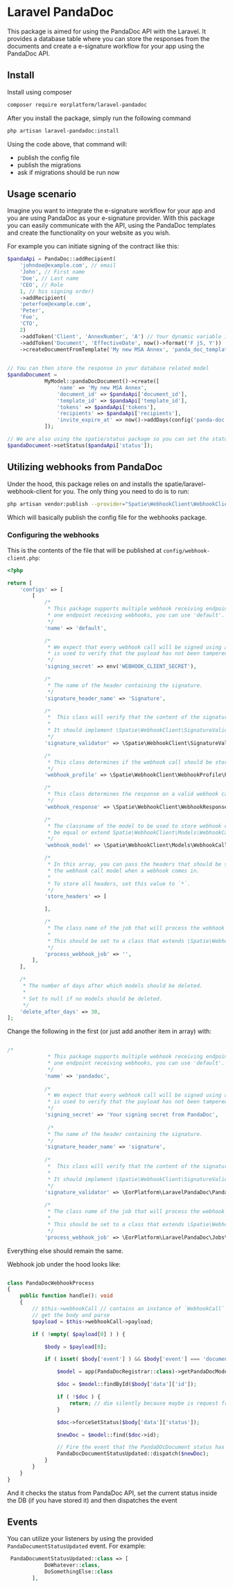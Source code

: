 # Laravel PandaDoc

This package is aimed for using the PandaDoc API with the Laravel. It provides a database table where you can store the responses from the documents and create a e-signature workflow for your app using the PandaDoc API.

## Install

Install using composer

```bash
composer require eorplatform/laravel-pandadoc
```

After you install the package, simply run the following command

```bash
php artisan laravel-pandadoc:install
```

Using the code above, that command will:

* publish the config file
* publish the migrations
* ask if migrations should be run now


## Usage scenario

Imagine you want to integrate the e-signature workflow for your app and you are using PandaDoc as your e-signature provider. With this package you can easily communicate with the API, using the PandaDoc templates and create the functionality on your website as you wish.

For example you can initiate signing of the contract like this: 

```php
$pandaApi = PandaDoc::addRecipient(
    'johndoe@example.com', // email
    'John', // First name
    'Doe', // Last name
    'CEO', // Role
    1, // his signing order)
    ->addRecipient(
    'peterfoe@example.com',
    'Peter',
    'Foe',
    'CTO',
    2)
    ->addToken('Client', 'AnnexNumber', 'A') // Your dynamic variable inside the PandaDoc templates
    ->addToken('Document', 'EffectiveDate', now()->format('F jS, Y'))
    ->createDocumentFromTemplate('My new MSA Annex', 'panda_doc_template_id'); // First param is name and the other is your PandaDoc template ID
    

// You can then store the response in your database related model
$pandaDocument = 
            MyModel::pandaDocDocument()->create([
                'name' => 'My new MSA Annex',
                'document_id' => $pandaApi['document_id'],
                'template_id' => $pandaApi['template_id'],
                'tokens' => $pandaApi['tokens'],
                'recipients' => $pandaApi['recipients'],
                'invite_expire_at' => now()->addDays(config('panda-doc.invitation_expire_after_days'))
            ]);

// We are also using the spatie/status package so you can set the status like that
$pandaDocument->setStatus($pandaApi['status']);
```


## Utilizing webhooks from PandaDoc

Under the hood, this package relies on and installs the spatie/laravel-webhook-client for you. The only thing you need to do is to run:

```bash
php artisan vendor:publish --provider="Spatie\WebhookClient\WebhookClientServiceProvider" --tag="webhook-client-config"
```

Which will basically publish the config file for the webhooks package.

### Configuring the webhooks

This is the contents of the file that will be published at `config/webhook-client.php`:

```php
<?php

return [
    'configs' => [
        [
            /*
             * This package supports multiple webhook receiving endpoints. If you only have
             * one endpoint receiving webhooks, you can use 'default'.
             */
            'name' => 'default',

            /*
             * We expect that every webhook call will be signed using a secret. This secret
             * is used to verify that the payload has not been tampered with.
             */
            'signing_secret' => env('WEBHOOK_CLIENT_SECRET'),

            /*
             * The name of the header containing the signature.
             */
            'signature_header_name' => 'Signature',

            /*
             *  This class will verify that the content of the signature header is valid.
             *
             * It should implement \Spatie\WebhookClient\SignatureValidator\SignatureValidator
             */
            'signature_validator' => \Spatie\WebhookClient\SignatureValidator\DefaultSignatureValidator::class,

            /*
             * This class determines if the webhook call should be stored and processed.
             */
            'webhook_profile' => \Spatie\WebhookClient\WebhookProfile\ProcessEverythingWebhookProfile::class,

            /*
             * This class determines the response on a valid webhook call.
             */
            'webhook_response' => \Spatie\WebhookClient\WebhookResponse\DefaultRespondsTo::class,

            /*
             * The classname of the model to be used to store webhook calls. The class should
             * be equal or extend Spatie\WebhookClient\Models\WebhookCall.
             */
            'webhook_model' => \Spatie\WebhookClient\Models\WebhookCall::class,

            /*
             * In this array, you can pass the headers that should be stored on
             * the webhook call model when a webhook comes in.
             *
             * To store all headers, set this value to `*`.
             */
            'store_headers' => [

            ],

            /*
             * The class name of the job that will process the webhook request.
             *
             * This should be set to a class that extends \Spatie\WebhookClient\Jobs\ProcessWebhookJob.
             */
            'process_webhook_job' => '',
        ],
    ],

    /*
     * The number of days after which models should be deleted.
     *
     * Set to null if no models should be deleted.
     */
    'delete_after_days' => 30,
];
```


Change the following in the first (or just add another item in array) with:

```php

/*
             * This package supports multiple webhook receiving endpoints. If you only have
             * one endpoint receiving webhooks, you can use 'default'.
             */
            'name' => 'pandadoc',
            
            /*
             * We expect that every webhook call will be signed using a secret. This secret
             * is used to verify that the payload has not been tampered with.
             */
            'signing_secret' => 'Your signing secret from PandaDoc',
            
             /*
             * The name of the header containing the signature.
             */
            'signature_header_name' => 'signature',
            
            /*
             *  This class will verify that the content of the signature header is valid.
             *
             * It should implement \Spatie\WebhookClient\SignatureValidator\SignatureValidator
             */
            'signature_validator' => \EorPlatform\LaravelPandaDoc\PandaDocWebhookSignatureValidator::class,
            
            /*
             * The class name of the job that will process the webhook request.
             *
             * This should be set to a class that extends \Spatie\WebhookClient\Jobs\ProcessWebhookJob.
             */
            'process_webhook_job' => \EorPlatform\LaravelPandaDoc\Jobs\PandaDocWebhookProcess::class,

```
Everything else should remain the same.

Webhook job under the hood looks like: 

```php

class PandaDocWebhookProcess
{
    public function handle(): void
    {
        // $this->webhookCall // contains an instance of `WebhookCall`
        // get the body and parse
        $payload = $this->webhookCall->payload;

        if ( !empty( $payload[0] ) ) {

            $body = $payload[0];

            if ( isset( $body['event'] ) && $body['event'] === 'document_state_changed' ) {

                $model = app(PandaDocRegistrar::class)->getPandaDocModelClass();

                $doc = $model::findById($body['data']['id']);

                if ( !$doc ) {
                    return; // die silently because maybe is request from another environment
                }

                $doc->forceSetStatus($body['data']['status']);

                $newDoc = $model::find($doc->id);

                // Fire the event that the PandaDOcDocument status has been updated
                PandaDocDocumentStatusUpdated::dispatch($newDoc);
            }
        }
    }
}
```

And it checks the status from PandaDoc API, set the current status inside the DB (if you have stored it) and then dispatches the event


## Events

You can utilize your listeners by using the provided `PandaDocumentStatusUpdated` event. For example: 

```php
 PandaDocumentStatusUpdated::class => [
            DoWhatever::class,
            DoSomethingElse::class
        ],
```
